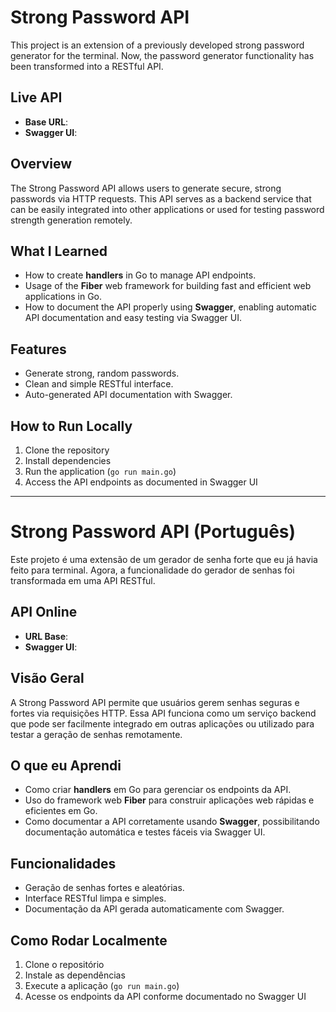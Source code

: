# Strong Password API

This project is an extension of a previously developed strong password generator for the terminal. Now, the password generator functionality has been transformed into a RESTful API.

## Live API

- **Base URL**: []()  
- **Swagger UI**: []()

## Overview

The Strong Password API allows users to generate secure, strong passwords via HTTP requests. This API serves as a backend service that can be easily integrated into other applications or used for testing password strength generation remotely.

## What I Learned

- How to create **handlers** in Go to manage API endpoints.  
- Usage of the **Fiber** web framework for building fast and efficient web applications in Go.  
- How to document the API properly using **Swagger**, enabling automatic API documentation and easy testing via Swagger UI.

## Features

- Generate strong, random passwords.  
- Clean and simple RESTful interface.  
- Auto-generated API documentation with Swagger.

## How to Run Locally

1. Clone the repository  
2. Install dependencies  
3. Run the application (`go run main.go`)  
4. Access the API endpoints as documented in Swagger UI

---

# Strong Password API (Português)

Este projeto é uma extensão de um gerador de senha forte que eu já havia feito para terminal. Agora, a funcionalidade do gerador de senhas foi transformada em uma API RESTful.

## API Online

- **URL Base**: []()  
- **Swagger UI**: []()

## Visão Geral

A Strong Password API permite que usuários gerem senhas seguras e fortes via requisições HTTP. Essa API funciona como um serviço backend que pode ser facilmente integrado em outras aplicações ou utilizado para testar a geração de senhas remotamente.

## O que eu Aprendi

- Como criar **handlers** em Go para gerenciar os endpoints da API.  
- Uso do framework web **Fiber** para construir aplicações web rápidas e eficientes em Go.  
- Como documentar a API corretamente usando **Swagger**, possibilitando documentação automática e testes fáceis via Swagger UI.

## Funcionalidades

- Geração de senhas fortes e aleatórias.
- Interface RESTful limpa e simples.  
- Documentação da API gerada automaticamente com Swagger.

## Como Rodar Localmente

1. Clone o repositório  
2. Instale as dependências  
3. Execute a aplicação (`go run main.go`)  
4. Acesse os endpoints da API conforme documentado no Swagger UI
